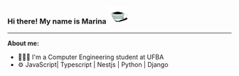 ### **Hi there! My name is Marina**  <img src="./images/kitten.gif" height="40">

* * *

**About me:**
- 👩🏻‍🎓 I'm a Computer Engineering student at UFBA
- ⚙️ JavaScript| Typescript | Nestjs | Python | Django
